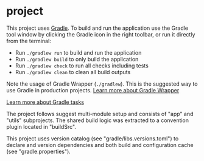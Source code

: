 # project


This project uses [Gradle](https://gradle.org/). To build and run the application
use the Gradle tool window by clicking the Gradle icon in the right toolbar, or run it directly from the terminal:

* Run `./gradlew run` to build and run the application
* Run `./gradlew build` to only build the application
* Run `./gradlew check` to run all checks including tests
* Run `./gradlew clean` to clean all build outputs

Note the usage of Gradle Wrapper (`./gradlew`). This is the suggested way to use Gradle in production
projects. [Learn more about Gradle Wrapper](https://docs.gradle.org/current/userguide/gradle_wrapper.html)

[Learn more about Gradle tasks](https://docs.gradle.org/current/userguide/command_line_interface.html#common_tasks)


The project follows suggest multi-module setup and consists of "app" and "utils" subprojects.
The shared build logic was extracted to a convention plugin located in "buildSrc".

This project uses version catalog (see "gradle/libs.versions.toml") to declare and version dependencies
and both build and configuration cache (see "gradle.properties").
